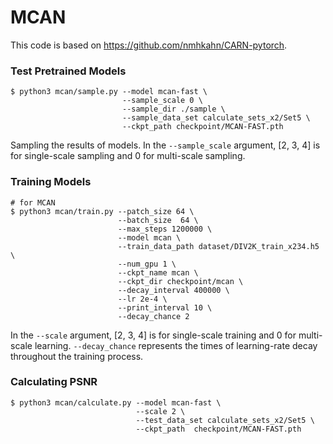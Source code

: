 # MCAN

This code is based on https://github.com/nmhkahn/CARN-pytorch.

### Test Pretrained Models
```shell
$ python3 mcan/sample.py --model mcan-fast \
                         --sample_scale 0 \
                         --sample_dir ./sample \
                         --sample_data_set calculate_sets_x2/Set5 \
                         --ckpt_path checkpoint/MCAN-FAST.pth
```

Sampling the results of models. In the `--sample_scale` argument, [2, 3, 4] is for single-scale sampling and 0 for multi-scale sampling.

### Training Models
```shell
# for MCAN
$ python3 mcan/train.py --patch_size 64 \
                        --batch_size  64 \
                        --max_steps 1200000 \
                        --model mcan \
                        --train_data_path dataset/DIV2K_train_x234.h5 \
                        --num_gpu 1 \
                        --ckpt_name mcan \
                        --ckpt_dir checkpoint/mcan \
                        --decay_interval 400000 \
                        --lr 2e-4 \
                        --print_interval 10 \
                        --decay_chance 2
```

In the `--scale` argument, [2, 3, 4] is for single-scale training and 0 for multi-scale learning. `--decay_chance` represents the times of learning-rate decay throughout the training process.


### Calculating PSNR
```shell
$ python3 mcan/calculate.py --model mcan-fast \
                            --scale 2 \
                            --test_data_set calculate_sets_x2/Set5 \
                            --ckpt_path  checkpoint/MCAN-FAST.pth
```

